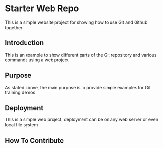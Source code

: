 # Starter Web Repo

This is a simple website project for showing how to use Git and Github together

## Introduction

This is an example to show different parts of the Git repository and various commands using a web project 

## Purpose

As stated above, the main purpose is to provide simple examples for Git training demos

## Deployment

This is a simple web project, deployment can be on any web server or even local file system

## How To Contribute